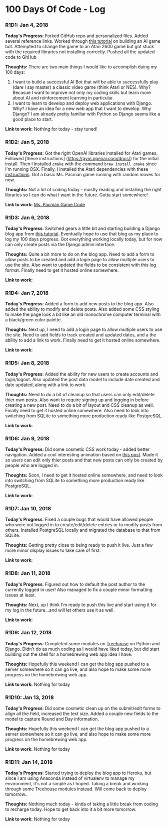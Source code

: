 # 100 Days Of Code - Log

### R1D1: Jan 4, 2018

**Today's Progress**: Forked GitHub repo and personalized files. Added several reference links. Worked through [this tutorial](https://medium.freecodecamp.org/how-to-build-an-ai-game-bot-using-openai-gym-and-universe-f2eb9bfbb40a) on building an AI game bot. Attempted to change the game to an Atari 2600 game but got stuck with the required libraries not installing correctly. Pushed all the updated code to GitHub

**Thoughts:** There are two main things I would like to accomplish duing my 100 days:
1. I want to build a successful AI Bot that will be able to successfully play (dare I say master) a classic video game (think Atari or NES). Why? Becasue I want to improve not only my coding skills but learn more about AI and reinforcement learning in particular.
2. I want to learn to develop and deploy web applications with Django. Why? I have an idea for a new web app that I want to develop. Why Django? I am already pretty familiar with Python so Django seems like a good place to start.

**Link to work:** Nothing for today - stay tuned!

### R1D2: Jan 5, 2018

**Today's Progress**: Got the right OpenAI libraries installed for Atari games. Followed [these instructions] (https://gym.openai.com/docs/) for the initial install. Then I installed `cmake` with the command `brew install cmake` since I'm running OSX. Finally, I installed the Atari dependencies with these [instructions](https://github.com/openai/gym#atari). Got a basic Ms. Pacman game running with random moves for now.

**Thoughts:** Not a lot of coding today - mostly reading and installing the right libraries so I can do what I want in the future. Gotta start somewhere!

**Link to work:** [Ms. Pacman Game Code](https://github.com/thehomebrewnerd/100daysofcode/blob/master/ai-game-bot/simple-ms-pacman.py)

### R1D3: Jan 6, 2018

**Today's Progress**: Switched gears a little bit and starting building a Django blog app from [this tutorial](https://djangoforbeginners.com/blog/). Eventually hope to use that blog as my place to log my 100 days progress. Got everything working locally today, but for now can only create posts via the Django admin interface.

**Thoughts:** Quite a bit more to do on the blog app. Need to add a form to allow posts to be created and add a login page to allow multiple users to use the site. Also want to updated the fields to be consistent with this log format. Finally need to get it hosted online somewhere.

**Link to work:** 

### R1D4: Jan 7, 2018

**Today's Progress**: Added a form to add new posts to the blog app. Also added the ability to modify and delete posts. Also added some CSS styling to make the page look a bit like an old monochrome computer terminal with a black/green color palette.

**Thoughts:** Next up, I need to add a login page to allow multiple users to use the site. Need to add fields to track created and updated dates, and a the ability to add a link to work. Finally need to get it hosted online somewhere.

**Link to work:** 

### R1D5: Jan 8, 2018

**Today's Progress**: Added the ability for new users to create accounts and login/logout. Also updated the post data model to include date created and date updated, along with a link to work.

**Thoughts:** Need to do a bit of cleanup so that users can only edit/delete thier own posts. Also want to require signing up and logging in before creating a new post. Need to do a bit of layout and CSS cleanup as well. Finally need to get it hosted online somewhere. Also need to look into switching from SQLite to something more production ready like PostgreSQL.

**Link to work:** 

### R1D6: Jan 9, 2018

**Today's Progress**: Did some cosmetic CSS work today - added better navigation. Added a cool interesting animation based on [this post](https://blog.carbonfive.com/2015/01/07/vintage-terminal-effect-in-css3/). Made it so users can edit only thier posts and that new posts can only be created by people who are logged in.

**Thoughts:** Soon, I need to get it hosted online somewhere, and need to look into switching from SQLite to something more production ready like PostgreSQL.

**Link to work:** 

### R1D7: Jan 10, 2018

**Today's Progress**: Fixed a couple bugs that would have allowed people who were not logged in to create/edit/delete entries or to modify posts from others. Installed PostgreSQL locally and migrated the database to that from SQLite.

**Thoughts:** Getting pretty close to being ready to push it live. Just a few more minor display issues to take care of first.

**Link to work:** 

### R1D8: Jan 11, 2018

**Today's Progress**:  Figured out how to default the post author to the currently logged in user! Also managed to fix a couple minor formatting issues at least.

**Thoughts:** Next, up I think I'm ready to push this live and start using it for my log in the future...and will let others use it as well.

**Link to work:** 

### R1D9: Jan 12, 2018

**Today's Progress**:  Completed some modules on [Treehouse](https://teamtreehouse.com/home) on Python and Django. Didn't do as much coding as I would have liked today, but did start building out the shell for a homebrewing web app idea I have.

**Thoughts:** Hopefully this weekend I can get the blog app pushed to a server somewhere so it can go live, and also hope to make some more progress on the homebrewing web app.

**Link to work:** Nothing for today

### R1D10: Jan 13, 2018

**Today's Progress**:  Did some cosmetic clean up on the submit/edit forms to align all the field, increased the text size. Added a couple new fields to the model to capture Round and Day information.

**Thoughts:** Hopefully this weekend I can get the blog app pushed to a server somewhere so it can go live, and also hope to make some more progress on the homebrewing web app.

**Link to work:** Nothing for today

### R1D11: Jan 14, 2018

**Today's Progress**:  Started trying to deploy the blog app to Heroku, but since I am using Anaconda instead of virtualenv to manage my environment, it's not a simple as I hoped. Taking a break and working through some Treehouse modules instead. Will come back to deploy tomorrow..

**Thoughts:** Nothing much today - kinda of taking a little break from coding to recharge today. Hope to get back into it a bit more tomorrow.

**Link to work:** Nothing for today
